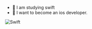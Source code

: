 - 🌱 I am studying swift
- 👯 I want to become an ios developer.

![Swift](https://img.shields.io/badge/swift-F54A2A?style=for-the-badge&logo=swift&logoColor=white)                                               
